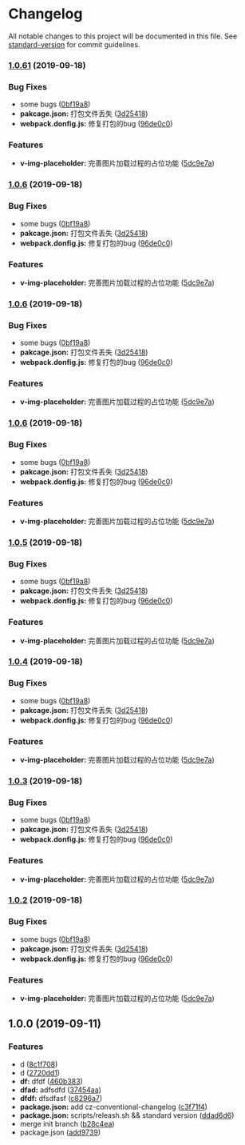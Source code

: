 # Changelog

All notable changes to this project will be documented in this file. See [standard-version](https://github.com/conventional-changelog/standard-version) for commit guidelines.

### [1.0.61](https://github.com/slevin57/vue-directive-kit/compare/v1.0.0...v1.0.61) (2019-09-18)


### Bug Fixes

* some bugs ([0bf19a8](https://github.com/slevin57/vue-directive-kit/commit/0bf19a8))
* **pakcage.json:** 打包文件丢失 ([3d25418](https://github.com/slevin57/vue-directive-kit/commit/3d25418))
* **webpack.donfig.js:** 修复打包的bug ([96de0c0](https://github.com/slevin57/vue-directive-kit/commit/96de0c0))


### Features

* **v-img-placeholder:** 完善图片加载过程的占位功能 ([5dc9e7a](https://github.com/slevin57/vue-directive-kit/commit/5dc9e7a))

### [1.0.6](https://github.com/slevin57/vue-directive-kit/compare/v1.0.0...v1.0.6) (2019-09-18)


### Bug Fixes

* some bugs ([0bf19a8](https://github.com/slevin57/vue-directive-kit/commit/0bf19a8))
* **pakcage.json:** 打包文件丢失 ([3d25418](https://github.com/slevin57/vue-directive-kit/commit/3d25418))
* **webpack.donfig.js:** 修复打包的bug ([96de0c0](https://github.com/slevin57/vue-directive-kit/commit/96de0c0))


### Features

* **v-img-placeholder:** 完善图片加载过程的占位功能 ([5dc9e7a](https://github.com/slevin57/vue-directive-kit/commit/5dc9e7a))

### [1.0.6](https://github.com/slevin57/vue-directive-kit/compare/v1.0.0...v1.0.6) (2019-09-18)


### Bug Fixes

* some bugs ([0bf19a8](https://github.com/slevin57/vue-directive-kit/commit/0bf19a8))
* **pakcage.json:** 打包文件丢失 ([3d25418](https://github.com/slevin57/vue-directive-kit/commit/3d25418))
* **webpack.donfig.js:** 修复打包的bug ([96de0c0](https://github.com/slevin57/vue-directive-kit/commit/96de0c0))


### Features

* **v-img-placeholder:** 完善图片加载过程的占位功能 ([5dc9e7a](https://github.com/slevin57/vue-directive-kit/commit/5dc9e7a))

### [1.0.6](https://github.com/slevin57/vue-directive-kit/compare/v1.0.0...v1.0.6) (2019-09-18)


### Bug Fixes

* some bugs ([0bf19a8](https://github.com/slevin57/vue-directive-kit/commit/0bf19a8))
* **pakcage.json:** 打包文件丢失 ([3d25418](https://github.com/slevin57/vue-directive-kit/commit/3d25418))
* **webpack.donfig.js:** 修复打包的bug ([96de0c0](https://github.com/slevin57/vue-directive-kit/commit/96de0c0))


### Features

* **v-img-placeholder:** 完善图片加载过程的占位功能 ([5dc9e7a](https://github.com/slevin57/vue-directive-kit/commit/5dc9e7a))

### [1.0.5](https://github.com/slevin57/vue-directive-kit/compare/v1.0.0...v1.0.5) (2019-09-18)


### Bug Fixes

* some bugs ([0bf19a8](https://github.com/slevin57/vue-directive-kit/commit/0bf19a8))
* **pakcage.json:** 打包文件丢失 ([3d25418](https://github.com/slevin57/vue-directive-kit/commit/3d25418))
* **webpack.donfig.js:** 修复打包的bug ([96de0c0](https://github.com/slevin57/vue-directive-kit/commit/96de0c0))


### Features

* **v-img-placeholder:** 完善图片加载过程的占位功能 ([5dc9e7a](https://github.com/slevin57/vue-directive-kit/commit/5dc9e7a))

### [1.0.4](https://github.com/slevin57/vue-directive-kit/compare/v1.0.0...v1.0.4) (2019-09-18)


### Bug Fixes

* some bugs ([0bf19a8](https://github.com/slevin57/vue-directive-kit/commit/0bf19a8))
* **pakcage.json:** 打包文件丢失 ([3d25418](https://github.com/slevin57/vue-directive-kit/commit/3d25418))
* **webpack.donfig.js:** 修复打包的bug ([96de0c0](https://github.com/slevin57/vue-directive-kit/commit/96de0c0))


### Features

* **v-img-placeholder:** 完善图片加载过程的占位功能 ([5dc9e7a](https://github.com/slevin57/vue-directive-kit/commit/5dc9e7a))

### [1.0.3](https://github.com/slevin57/vue-directive-kit/compare/v1.0.0...v1.0.3) (2019-09-18)


### Bug Fixes

* some bugs ([0bf19a8](https://github.com/slevin57/vue-directive-kit/commit/0bf19a8))
* **pakcage.json:** 打包文件丢失 ([3d25418](https://github.com/slevin57/vue-directive-kit/commit/3d25418))
* **webpack.donfig.js:** 修复打包的bug ([96de0c0](https://github.com/slevin57/vue-directive-kit/commit/96de0c0))


### Features

* **v-img-placeholder:** 完善图片加载过程的占位功能 ([5dc9e7a](https://github.com/slevin57/vue-directive-kit/commit/5dc9e7a))

### [1.0.2](https://github.com/slevin57/vue-directive-kit/compare/v1.0.0...v1.0.2) (2019-09-18)


### Bug Fixes

* some bugs ([0bf19a8](https://github.com/slevin57/vue-directive-kit/commit/0bf19a8))
* **pakcage.json:** 打包文件丢失 ([3d25418](https://github.com/slevin57/vue-directive-kit/commit/3d25418))
* **webpack.donfig.js:** 修复打包的bug ([96de0c0](https://github.com/slevin57/vue-directive-kit/commit/96de0c0))


### Features

* **v-img-placeholder:** 完善图片加载过程的占位功能 ([5dc9e7a](https://github.com/slevin57/vue-directive-kit/commit/5dc9e7a))

## 1.0.0 (2019-09-11)


### Features

* d ([8c1f708](https://github.com/slevin57/vue-directive-kit/commit/8c1f708))
* d ([2720dd1](https://github.com/slevin57/vue-directive-kit/commit/2720dd1))
* **df:** dfdf ([460b383](https://github.com/slevin57/vue-directive-kit/commit/460b383))
* **dfad:** adfsdfd ([37454aa](https://github.com/slevin57/vue-directive-kit/commit/37454aa))
* **dfdf:** dfsdfasf ([c8296a7](https://github.com/slevin57/vue-directive-kit/commit/c8296a7))
* **package.json:** add cz-conventional-changelog ([c3f71f4](https://github.com/slevin57/vue-directive-kit/commit/c3f71f4))
* **package.json:** scripts/releash.sh && standard version ([ddad6d6](https://github.com/slevin57/vue-directive-kit/commit/ddad6d6))
* merge init branch ([b28c4ea](https://github.com/slevin57/vue-directive-kit/commit/b28c4ea))
* package.json ([add9739](https://github.com/slevin57/vue-directive-kit/commit/add9739))
